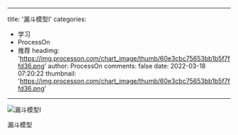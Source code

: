 
---
title: '漏斗模型Ⅰ'
categories: 
 - 学习
 - ProcessOn
 - 推荐
headimg: 'https://img.processon.com/chart_image/thumb/60e3cbc75653bb1b5f7ffd36.png'
author: ProcessOn
comments: false
date: 2022-03-18 07:20:22
thumbnail: 'https://img.processon.com/chart_image/thumb/60e3cbc75653bb1b5f7ffd36.png'
---

<div>   
<img class="thumb" alt="漏斗模型Ⅰ" src="https://img.processon.com/chart_image/thumb/60e3cbc75653bb1b5f7ffd36.png" referrerpolicy="no-referrer">
<p>漏斗模型</p>  
</div>
            